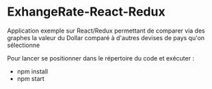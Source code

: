 # ExhangeRate-React-Redux

Application exemple sur React/Redux permettant de comparer via des graphes la valeur du Dollar comparé à d'autres devises de pays qu'on sélectionne

Pour lancer se positionner dans le répertoire du code et exécuter :

- npm install
- npm start 
